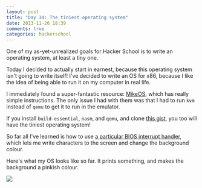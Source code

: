 ```yaml
---
layout: post
title: "Day 34: The tiniest operating system"
date: 2013-11-26 18:39
comments: true
categories: hackerschool
---
```


One of my as-yet-unrealized goals for Hacker School is to write an
operating system, at least a tiny one.

Today I decided to actually start in earnest, because this operating
system isn't going to write itself! I've decided to write an OS for
x86, because I like the idea of being able to run it on my computer in
real life.

I immediately found a super-fantastic resource:
[MikeOS](http://mikeos.berlios.de/write-your-own-os.html), which has
really simple instructions. The only issue I had with them was that I
had to run `kvm` instead of `qemu` to get it to run in the emulator.

If you install `build-essential`, `nasm`, and `qemu`, and clone
[this gist](https://gist.github.com/jvns/7668292), you too will have
the tiniest operating system!

So far all I've learned is how to use
[a particular BIOS interrupt handler](https://en.wikipedia.org/wiki/INT_10H),
which lets me write characters to the screen and change the background colour.

Here's what my OS looks like so far. It prints something, and makes
the background a pinkish colour.

<img src="/images/my-first-os.png">


